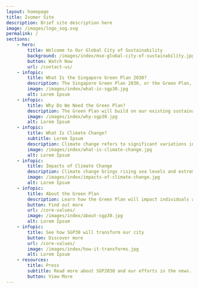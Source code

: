 ```yaml
---
layout: homepage
title: Isomer Site
description: Brief site description here
image: /images/logo_sog.svg
permalink: /
sections:
    - hero:
        title: Welcome to Our Global City of Sustainability
        background: /images/index/mse-global-city-of-sustainability.jpg
        button: Watch Now
        url: /contact-us/
    - infopic:
        title: What Is the Singapore Green Plan 2030?
        description: The Singapore Green Plan 2030, or the Green Plan, is a whole-of-nation sustainable development agenda, with concrete action plans that will touch every dimension of our lives. 
        image: /images/index/what-is-sgp30.jpg
        alt: Lorem Ipsum
    - infopic:
        title: Why Do We Need the Green Plan?
        description: The Green Plan will build on our existing sustainability foundations, strengthening ongoing sustainability efforts and commitments under Singapore’s 2030 Development Agenda.
        image: /images/index/why-sgp30.jpg
        alt: Lorem Ipsum
    - infopic:
        title: What Is Climate Change? 
        subtitle: Lorem Ipsum
        description: Climate change refers to significant variations in global weather patterns that persist over an extended period of time.
        image: /images/index/what-is-climate-change.jpg
        alt: Lorem Ipsum
    - infopic:
        title: Impacts of Climate Change
        description: Climate change brings rising sea levels and extreme weather patterns, putting millions of lives and livelihoods around the world in danger. Singapore, as a low-lying island state, is vulnerable.
        image: /images/index/impacts-of-climate-change.jpg
        alt: Lorem Ipsum
    - infopic:
        title: About the Green Plan
        description: Learn how the Green Plan will impact individuals and businesses in Singapore.
        button: Find out more
        url: /core-values/
        image: /images/index/about-sgp30.jpg
        alt: Lorem Ipsum
    - infopic:
        title: See how SGP30 will transform our city
        button: Discover more
        url: /core-values/
        image: /images/index/how-it-transforms.jpg
        alt: Lorem Ipsum
    - resources:
        title: Press
        subtitle: Read more about SGP2030 and our efforts in the news.
        button: View More
---
```



